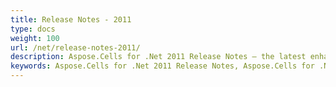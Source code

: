 ```yaml
---
title: Release Notes - 2011
type: docs
weight: 100
url: /net/release-notes-2011/
description: Aspose.Cells for .Net 2011 Release Notes – the latest enhancements, new features, and fixes.
keywords: Aspose.Cells for .Net 2011 Release Notes, Aspose.Cells for .Net 2011 updates and fixes
---
```



